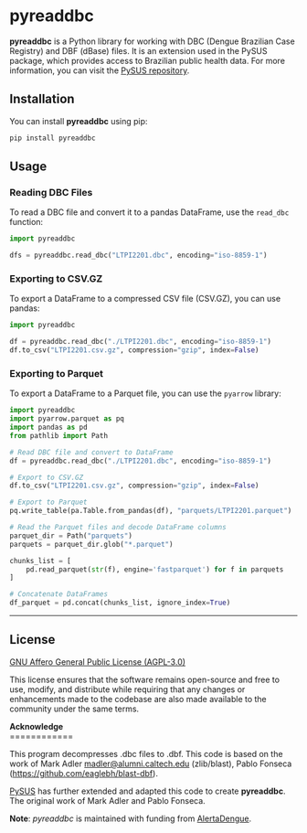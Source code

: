 # pyreaddbc

**pyreaddbc** is a Python library for working with DBC (Dengue Brazilian Case Registry) and DBF (dBase) files. It is an extension used in the PySUS package, which provides access to Brazilian public health data. For more information, you can visit the [PySUS repository](https://github.com/AlertaDengue/pysus).

## Installation

You can install **pyreaddbc** using pip:

```bash
pip install pyreaddbc
```

## Usage

### Reading DBC Files

To read a DBC file and convert it to a pandas DataFrame, use the `read_dbc` function:

```python
import pyreaddbc

dfs = pyreaddbc.read_dbc("LTPI2201.dbc", encoding="iso-8859-1")
```

### Exporting to CSV.GZ

To export a DataFrame to a compressed CSV file (CSV.GZ), you can use pandas:

```python
import pyreaddbc

df = pyreaddbc.read_dbc("./LTPI2201.dbc", encoding="iso-8859-1")
df.to_csv("LTPI2201.csv.gz", compression="gzip", index=False)
```

### Exporting to Parquet

To export a DataFrame to a Parquet file, you can use the `pyarrow` library:

```python
import pyreaddbc
import pyarrow.parquet as pq
import pandas as pd
from pathlib import Path

# Read DBC file and convert to DataFrame
df = pyreaddbc.read_dbc("./LTPI2201.dbc", encoding="iso-8859-1")

# Export to CSV.GZ
df.to_csv("LTPI2201.csv.gz", compression="gzip", index=False)

# Export to Parquet
pq.write_table(pa.Table.from_pandas(df), "parquets/LTPI2201.parquet")

# Read the Parquet files and decode DataFrame columns
parquet_dir = Path("parquets")
parquets = parquet_dir.glob("*.parquet")

chunks_list = [
    pd.read_parquet(str(f), engine='fastparquet') for f in parquets
]

# Concatenate DataFrames
df_parquet = pd.concat(chunks_list, ignore_index=True)

```
---

## License

[GNU Affero General Public License (AGPL-3.0)](./LICENSE)

This license ensures that the software remains open-source and free to use, modify, and distribute while requiring that any changes or enhancements made to the codebase are also made available to the community under the same terms.

<span>
<b>Acknowledge</b></br>
============
</span> 

    
This program decompresses .dbc files to .dbf. This code is based on the work
of Mark Adler <madler@alumni.caltech.edu> (zlib/blast), Pablo Fonseca
(https://github.com/eaglebh/blast-dbf).

[PySUS](https://github.com/AlertaDengue/PySUS) has further extended and adapted this code to
create **pyreaddbc**. The original work of Mark Adler and Pablo Fonseca.

**Note**: *pyreaddbc* is maintained with funding from [AlertaDengue](https://github.com/AlertaDengue).
